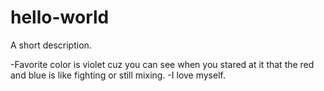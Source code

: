 # hello-world
A short description.

-Favorite color is violet cuz you can see when you stared at it that the red and blue is like fighting or still mixing.
-I love myself.
